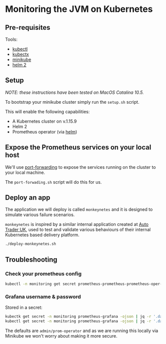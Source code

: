 # Monitoring the JVM on Kubernetes

## Pre-requisites

Tools:

- [kubectl](https://kubernetes.io/docs/tasks/tools/install-kubectl/)
- [kubectx](https://github.com/ahmetb/kubectx)
- [minikube](https://kubernetes.io/docs/tasks/tools/install-minikube/)
- [helm 2](https://github.com/helm/helm#install)

## Setup

_NOTE: these instructions have been tested on MacOS Catalina 10.5._

To bootstrap your minikube cluster simply run the `setup.sh` script.

This will enable the following capabilities:

- A Kubernetes cluster on v.1.15.9
- Helm 2
- Prometheus operator (via [helm](https://github.com/helm/charts/tree/master/stable/prometheus-operator))

## Expose the Prometheus services on your local host

We'll use [port-forwarding](https://kubernetes.io/docs/tasks/access-application-cluster/port-forward-access-application-cluster/) to expose the services running on the cluster to your local machine.

The `port-forwading.sh` script will do this for us.

## Deploy an app

The application we will deploy is called `monkeynetes` and it is designed to simulate various failure scenarios.

`monkeynetes` is inspired by a similar internal application created at [Auto Trader UK](https://careers.autotrader.co.uk/), used to test and validate various behaviours of their internal Kubernetes based delivery platform.

```bash
./deploy-monkeynetes.sh
```

## Troubleshooting

### Check your prometheus config

```bash
kubectl -n monitoring get secret prometheus-prometheus-prometheus-oper-prometheus -ojson | jq -r '.data["prometheus.yaml.gz"]' | base64 -d | gunzip
```

### Grafana username & password

Stored in a secret:

```bash
kubectk get secret -n monitoring prometheus-grafana -ojson | jq -r '.data["admin-user"]' | base64 -d
kubectl get secret -n monitoring prometheus-grafana -ojson | jq -r '.data["admin-password"]' | base64 -d
```

The defaults are `admin/prom-operator` and as we are running this locally via Minikube we won't worry about making it more secure.
